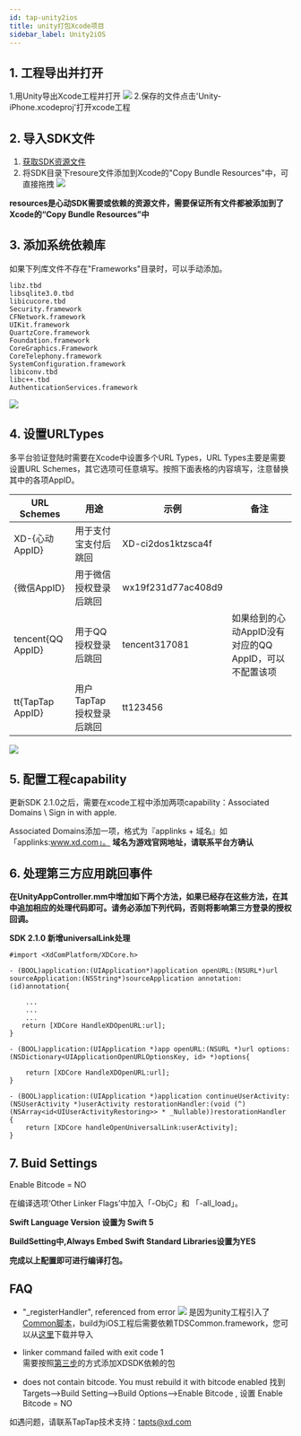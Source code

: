 ```yaml
---
id: tap-unity2ios
title: unity打包Xcode项目
sidebar_label: Unity2iOS
---
```


## 1. 工程导出并打开

1.用Unity导出Xcode工程并打开
![](http://qnblog.ijemy.com/xd_unity_ios_release.png)
2.保存的文件点击'Unity-iPhone.xcodeproj'打开xcode工程

## 2. 导入SDK文件

1. [获取SDK资源文件](#)
2. 将SDK目录下resoure文件添加到Xcode的"Copy Bundle Resources"中，可直接拖拽
![](http://qnblog.ijemy.com/xd_ios_import.png)

**resources是心动SDK需要或依赖的资源文件，需要保证所有文件都被添加到了Xcode的“Copy Bundle Resources”中**


## 3. 添加系统依赖库
如果下列库文件不存在"Frameworks"目录时，可以手动添加。

```
libz.tbd
libsqlite3.0.tbd
libicucore.tbd
Security.framework
CFNetwork.framework
UIKit.framework
QuartzCore.framework
Foundation.framework
CoreGraphics.Framework
CoreTelephony.framework
SystemConfiguration.framework
libiconv.tbd
libc++.tbd
AuthenticationServices.framework
```  
![](http://qnblog.ijemy.com/xd_ios_import_01.png)


## 4. 设置URLTypes

多平台验证登陆时需要在Xcode中设置多个URL Types，URL Types主要是需要设置URL Schemes，其它选项可任意填写。按照下面表格的内容填写，注意替换其中的各项AppID。

URL Schemes | 用途 |示例 |备注
---|---|---|---|
XD-{心动AppID}|用于支付宝支付后跳回|XD-ci2dos1ktzsca4f
{微信AppID}| 用于微信授权登录后跳回|wx19f231d77ac408d9
tencent{QQ AppID}|用于QQ授权登录后跳回|tencent317081|如果给到的心动AppID没有对应的QQ AppID，可以不配置该项
tt{TapTap AppID}|用户TapTap授权登录后跳回|tt123456

![](http://qnblog.ijemy.com/xd_ios_urltype.png)

## 5. 配置工程capability  

更新SDK 2.1.0之后，需要在xcode工程中添加两项capability：Associated Domains \ Sign in with apple.  



Associated Domains添加一项，格式为『applinks + 域名』如「applinks:www.xd.com」。
**域名为游戏官网地址，请联系平台方确认**   

## 6. 处理第三方应用跳回事件  

**在UnityAppController.mm中增加如下两个方法，如果已经存在这些方法，在其中追加相应的处理代码即可。请务必添加下列代码，否则将影响第三方登录的授权回调。**    

**SDK 2.1.0 新增universalLink处理**   

```
#import <XdComPlatform/XDCore.h>
```

```
- (BOOL)application:(UIApplication*)application openURL:(NSURL*)url sourceApplication:(NSString*)sourceApplication annotation:(id)annotation{

	...
	...
    ...
   return [XDCore HandleXDOpenURL:url];
}

- (BOOL)application:(UIApplication *)app openURL:(NSURL *)url options:(NSDictionary<UIApplicationOpenURLOptionsKey, id> *)options{

    return [XDCore HandleXDOpenURL:url];
}

- (BOOL)application:(UIApplication *)application continueUserActivity:(NSUserActivity *)userActivity restorationHandler:(void (^)(NSArray<id<UIUserActivityRestoring>> * _Nullable))restorationHandler {
    return [XDCore handleOpenUniversalLink:userActivity];
}
```

## 7. Buid Settings  

Enable Bitcode = NO  

在编译选项‘Other Linker Flags’中加入「-ObjC」和 「-all_load」。

**Swift Language Version 设置为 Swift 5**  

**BuildSetting中,Always Embed Swift Standard Libraries设置为YES**  

**完成以上配置即可进行编译打包。**  

## FAQ  

- "_registerHandler", referenced from error
	![](http://qnblog.ijemy.com/xd_ios_build_error_01.png)
	是因为unity工程引入了[Common脚本](#)，build为iOS工程后需要依赖TDSCommon.framework，您可以从[这里](#)下载并导入

- linker command failed with exit code 1  
	需要按照[第三步](# "3. 添加系统依赖库")的方式添加XDSDK依赖的包

- does not contain bitcode. You must rebuild it with bitcode enabled
	找到Targets-->Build Setting-->Build Options-->Enable Bitcode , 设置 Enable Bitcode = NO

如遇问题，请联系TapTap技术支持：tapts@xd.com
